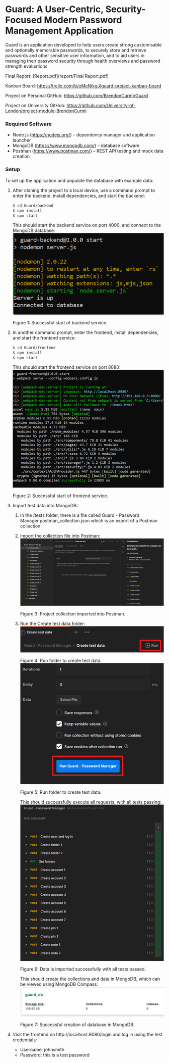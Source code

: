 # Guard: A User-Centric, Security-Focused Modern Password Management Application

Guard is an application developed to help users create strong customisable and optionally memorable passwords,
to securely store and retrieve passwords and other sensitive user information, and to aid users in managing
their password security through health overviews and password strength evaluations.

Final Report: [Report.pdf](report/Final Report.pdf)

Kanban Board: https://trello.com/b/oMeNIkgJ/guard-project-kanban-board

Project on Personal GitHub: https://github.com/BrendonCurmi/Guard

Project on University GitHub: https://github.com/University-of-London/project-module-BrendonCurmi

### Required Software
- Node.js (https://nodejs.org/) – dependency manager and application launcher
- MongoDB (https://www.mongodb.com/) – database software
- Postman (https://www.postman.com/) – REST API testing and mock data creation

### Setup
To set up the application and populate the database with example data:
1. After cloning the project to a local device, use a command prompt to enter the backend, install dependencies, and start the backend:
   ```
   $ cd Guard/backend
   $ npm install
   $ npm start
   ```

    This should start the backend service on port 4000, and connect to the MongoDB database:
    ![figure1.png](report/imgs/figure1.png)

    Figure 1: Successful start of backend service.

2. In another command prompt, enter the frontend, install dependencies, and start the frontend service:
   ```
   $ cd Guard/frontend
   $ npm install
   $ npm start
   ```

    This should start the frontend service on port 8080:
    ![figure2.png](report/imgs/figure2.png)

    Figure 2: Successful start of frontend service.

3. Import test data into MongoDB:
   1. In the /tests folder, there is a file called Guard - Password Manager.postman_collection.json which is an export of a Postman collection.
   2. Import the collection file into Postman:
      ![figure3.png](report/imgs/figure3.png)

      Figure 3: Project collection imported into Postman.
   3. Run the Create test data folder:
      ![figure4.png](report/imgs/figure4.png)

      Figure 4: Run folder to create test data.
      ![figure5.png](report/imgs/figure5.png)

      Figure 5: Run folder to create test data.
      
      This should successfully execute all requests, with all tests passing:
      ![figure6.png](report/imgs/figure6.png)

      Figure 6: Data is imported successfully with all tests passed. 

      This should create the collections and data in MongoDB, which can be viewed using MongoDB Compass:
      ![figure7.png](report/imgs/figure7.png)

      Figure 7: Successful creation of database in MongoDB.

4. Visit the frontend on http://localhost:8080/login and log in using the test credentials:
    - Username: johnsmith
    - Password: this is a test password
